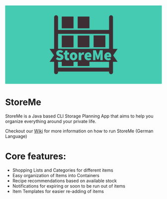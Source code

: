 ![StoreMe Logo](https://github.com/NicoSchirmeier/StoreMe/blob/master/docs/StoreMeLogoFinal.png)
# StoreMe
StoreMe is a Java based CLI Storage Planning App that aims to help you organize everything around your private life.

Checkout our [Wiki](https://github.com/NicoSchirmeier/StoreMe/wiki) for more information on how to run StoreMe (German Language)

# Core features:
 - Shopping Lists and Categories for different items
 - Easy organization of Items into Containers
 - Recipe recommendations based on available stock
 - Notifications for expiring or soon to be run out of items
 - Item Templates for easier re-adding of items
